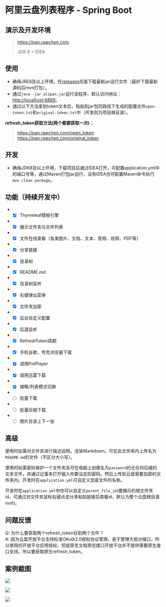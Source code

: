 # 阿里云盘列表程序 - Spring Boot

## 演示及开发环境

> https://pan.rawchen.com
>
> JDK 8 + IDEA

## 使用

* 确保JRE8及以上环境，在[releases](https://github.com/rawchen/alipan/releases)页面下载最新jar运行文件（最好下载最新源码后mvn打包）。
* 通过`java -jar alipan.jar`运行该程序，默认访问地址：[http://localhost:8899](http://localhost:8899)。
* 通过以下方法拿到token文本后，粘贴到jar包同路径下生成的配置文件`open-token.txt`和`original-token.txt`中（开发则为项目根目录）。

**refresh_token获取方法(两个都要获取一次)：**
> https://pan.rawchen.com/open_token <br> https://pan.rawchen.com/original_token

## 开发

* 确保JDK8及以上环境，下载项目后通过IDEA打开，可配置application.yml中的端口号等，通过Maven打包jar运行，没有IDEA也可配置Maven命令执行`mvn clean package`。


## 功能（持续开发中）
* - [x] Thymeleaf模板引擎
* - [x] 展示文件夹与文件列表
* - [x] 文件在线查看（各类图片、文档、文本、音频、视频、PDF等）
* - [x] 分享链接
* - [x] 目录树
* - [x] README.md
* - [x] 目录树监听
* - [x] 右键弹出菜单
* - [x] 文件夹加密
* - [x] 后台自定义配置
* - [x] 后退监听
* - [x] RefreshToken续期
* - [x] 手机谷歌、夸克浏览器下载
* - [x] 调用PotPlayer
* - [x] 调用迅雷下载
* - [x] 缩略/列表模式切换
* - [ ] 批量下载
* - [ ] 批量压缩下载
* - [ ] 图片目录上下一张

## 高级

使用时如需对文件夹进行描述说明，渲染Markdown。可在此文件夹内上传名为`README.md`的文件（不区分大小写）。

使用时如需密码保护一个文件夹及可在电脑上创建名为`password`的无任何后缀的文本文件，并通过记事本打开输入你要设定的密码。然后上传到云盘需要加密的文件夹内。开发时在`application.yml`可自定义加密文件的名称。

开发时在`application.yml`中你可以自定义`parent_file_id`(要展示的根文件夹id，可通过对文件夹鼠标右键点击分享粘贴链接后查看id，默认为整个云盘根目录root)。

## 问题反馈

Q: 为什么要获取两个refresh_token存到两个文件？
<br>
A: 因为云盘开放平台支持标准OAuth2.0授权协议管理，易于管理大部分接口，所以使用的开放平台应用授权。但是原生文档预览接口开放平台并不提供需要原生接口支持，所以要获取原生refresh_token。

## 案例截图

![](https://cdn.jsdelivr.net/gh/rawchen/JsDelivr/static/AliPan/01.png)

![](https://cdn.jsdelivr.net/gh/rawchen/JsDelivr/static/AliPan/02.png)

![](https://cdn.jsdelivr.net/gh/rawchen/JsDelivr/static/AliPan/03.png)